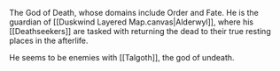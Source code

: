 The God of Death, whose domains include Order and Fate. He is the guardian of [[Duskwind Layered Map.canvas|Alderwyl]], where his [[Deathseekers]] are tasked with returning the dead to their true resting places in the afterlife.

He seems to be enemies with [[Talgoth]], the god of undeath.